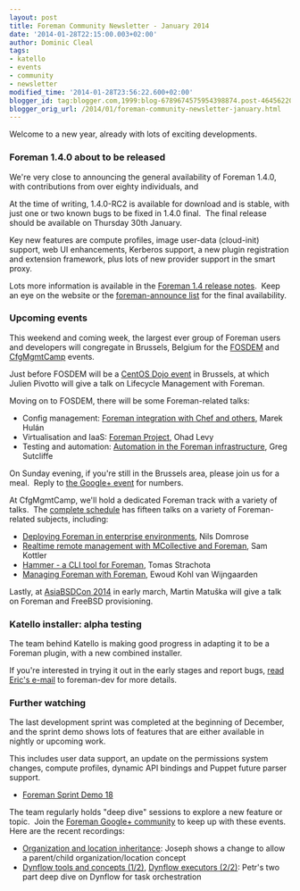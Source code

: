 ```yaml
---
layout: post
title: Foreman Community Newsletter - January 2014
date: '2014-01-28T22:15:00.003+02:00'
author: Dominic Cleal
tags:
- katello
- events
- community
- newsletter
modified_time: '2014-01-28T23:56:22.600+02:00'
blogger_id: tag:blogger.com,1999:blog-6789674575954398874.post-4645622021234825583
blogger_orig_url: /2014/01/foreman-community-newsletter-january.html
---
```


Welcome to a new year, already with lots of exciting developments.  
  
<!--more-->

### Foreman 1.4.0 about to be released

We're very close to announcing the general availability of Foreman
1.4.0, with contributions from over eighty individuals, and  
  
At the time of writing, 1.4.0-RC2 is available for download and is
stable, with just one or two known bugs to be fixed in 1.4.0 final.  The
final release should be available on Thursday 30th January.  
  
Key new features are compute profiles, image user-data (cloud-init)
support, web UI enhancements, Kerberos support, a new plugin
registration and extension framework, plus lots of new provider support
in the smart proxy.  
  
Lots more information is available in the [Foreman 1.4 release
notes](http://theforeman.org/manuals/1.4/index.html#Releasenotesfor1.4). 
Keep an eye on the website or the [foreman-announce
list](https://groups.google.com/forum/#!forum/foreman-announce) for the
final availability.  
  

### Upcoming events

This weekend and coming week, the largest ever group of Foreman users
and developers will congregate in Brussels, Belgium for the
[FOSDEM](https://fosdem.org/2014/) and
[CfgMgmtCamp](http://cfgmgmtcamp.eu/) events.  
  
Just before FOSDEM will be a [CentOS Dojo
event](http://wiki.centos.org/Events/Dojo/Brussels2014) in Brussels, at
which Julien Pivotto will give a talk on Lifecycle Management with
Foreman.  
  
Moving on to FOSDEM, there will be some Foreman-related talks:  

-   Config management: [Foreman integration with Chef and
    others](https://fosdem.org/2014/schedule/event/foreman_integration_chef/),
    Marek Hulán
-   Virtualisation and IaaS: [Foreman
    Project](https://fosdem.org/2014/schedule/event/virtiaas09/), Ohad
    Levy
-   Testing and automation: [Automation in the Foreman
    infrastructure](https://fosdem.org/2014/schedule/event/automating_foreman_instructure/),
    Greg Sutcliffe

On Sunday evening, if you're still in the Brussels area, please join us
for a meal.  Reply to [the Google+
event](https://plus.google.com/u/0/events/chakerf46aqaeffi7kh7llm0jvg)
for numbers.  

At CfgMgmtCamp, we'll hold a dedicated Foreman track with a variety of
talks.  The [complete schedule](http://cfgmgmtcamp.eu/Foreman.html) has
fifteen talks on a variety of Foreman-related subjects, including:  

-   [Deploying Foreman in enterprise
    environments](http://cfgmgmtcamp.eu/foreman/deploying_foreman_in_enterprise_environments.html),
    Nils Domrose
-   [Realtime remote management with MCollective and
    Foreman](http://cfgmgmtcamp.eu/foreman/real-time_remote_management_with_mcollective_and_foreman.html),
    Sam Kottler
-   [Hammer - a CLI tool for
    Foreman](http://cfgmgmtcamp.eu/foreman/hammer_-_cli_tool_for_foreman.html),
    Tomas Strachota
-   [Managing Foreman with
    Foreman](http://cfgmgmtcamp.eu/foreman/managing_foreman_with_foreman.html),
    Ewoud Kohl van Wijngaarden

Lastly, at [AsiaBSDCon 2014](http://2014.asiabsdcon.org/) in early
march, Martin Matuška will give a talk on Foreman and FreeBSD
provisioning.  
  

### Katello installer: alpha testing

The team behind Katello is making good progress in adapting it to be a
Foreman plugin, with a new combined installer.  
  
If you're interested in trying it out in the early stages and report
bugs, [read Eric's
e-mail](https://groups.google.com/d/msg/foreman-dev/nq4plJ09Yl4/UepvvXOWuwYJ)
to foreman-dev for more details.  
  

### Further watching

The last development sprint was completed at the beginning of December,
and the sprint demo shows lots of features that are either available in
nightly or upcoming work.  
  
This includes user data support, an update on the permissions system
changes, compute profiles, dynamic API bindings and Puppet future parser
support.  

-   [Foreman Sprint Demo 18](http://www.youtube.com/watch?v=L_WwMk612wI)

The team regularly holds "deep dive" sessions to explore a new feature
or topic.  Join the [Foreman Google+
community](https://plus.google.com/u/0/communities/106976851375995577697)
to keep up with these events. Here are the recent recordings:  

-   [Organization and location
    inheritance](http://www.youtube.com/watch?v=_9DEKT5Irmc): Joseph
    shows a change to allow a parent/child organization/location concept
-   [Dynflow tools and
    concepts (1/2)](http://www.youtube.com/watch?v=5dprXA7gbSI),
    [Dynflow
    executors (2/2)](http://www.youtube.com/watch?v=drBY8Z1CcKs): Petr's
    two part deep dive on Dynflow for task orchestration
